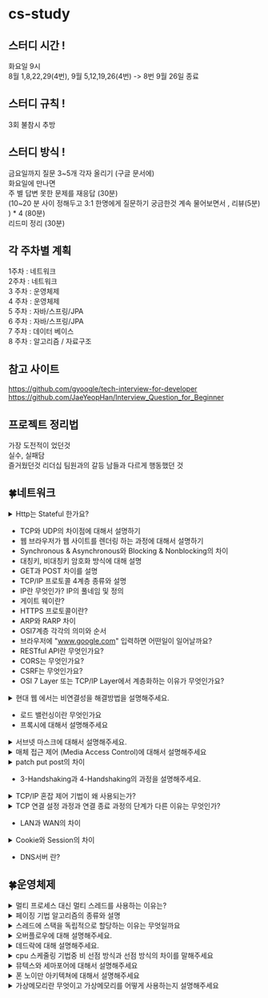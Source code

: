 # cs-study

## 스터디 시간 !

화요일 9시  
8월 1,8,22,29(4번), 9월 5,12,19,26(4번) -> 8번 9월 26일 종료

## 스터디 규칙 !

3회 불참시 추방

## 스터디 방식 !

금요일까지 질문 3~5개 각자 올리기 (구글 문서에)  
화요일에 만나면  
주 별 답변 못한 문제를 재응답 (30분)  
(10~20 분 사이 정해두고 3:1 한명에게 질문하기 궁금한것 계속 물어보면서 , 리뷰(5분) ) \* 4 (80분)  
리드미 정리 (30분)

## 각 주차별 계획

1주차 : 네트워크  
2주차 : 네트워크  
3 주차 : 운영체제  
4 주차 : 운영체제  
5 주차 : 자바/스프링/JPA  
6 주차 : 자바/스프링/JPA  
7 주차 : 데이터 베이스  
8 주차 : 알고리즘 / 자료구조

## 참고 사이트

https://github.com/gyoogle/tech-interview-for-developer  
https://github.com/JaeYeopHan/Interview_Question_for_Beginner

## 프로젝트 정리법

가장 도전적이 었던것  
실수, 실패담  
즐거웠던것
리더십
팀원과의 갈등
남들과 다르게 행동했던 것

## 🍀네트워크

<details>
<summary>Http는 Stateful 한가요?</summary>
<div markdown="1">

안녕

</div>
</details>

- TCP와 UDP의 차이점에 대해서 설명하기
- 웹 브라우저가 웹 사이트를 렌더링 하는 과정에 대해서 설명하기
- Synchronous & Asynchronous와 Blocking & Nonblocking의 차이
- 대칭키, 비대칭키 암호화 방식에 대해 설명
- GET과 POST 차이를 설명
- TCP/IP 프로토콜 4계층 종류와 설명
- IP란 무엇인가? IP의 풀네임 및 정의
- 게이트 웨이란?
- HTTPS 프로토콜이란?
- ARP와 RARP 차이
- OSI7계층 각각의 의미와 순서
- 브라우저에 "www.google.com" 입력하면 어떤일이 일어날까요?
- RESTful API란 무엇인가요?
- CORS는 무엇인가요?
- CSRF는 무엇인가요?
- OSI 7 Layer 또는 TCP/IP Layer에서 계층화하는 이유가 무엇인가요?
<details>
<summary> 현대 웹 에서는 비연결성을 해결방법을 설명해주세요.</summary>
<div markdown="1">

- 비 연결성 : HTTP 요청에 대한 응답을 제공한 후에 연결을 끊는다.
- 비 상태성 : HTTP 요청과 응답하는 동안 상태를 저장하지 않는다.

### HTTP 비지속 연결

![connectionless.png](images/img2_connectionless.png)
서버에서 응답이후에 TCP에게 연결을 끊으라고 요청하고 HTTP클라이언트가 응답메시지를 받으면 TCP 연결이 중단된다.  
(연결이 유지 되지 않는다, 즉 하나의 요청메세지와 하나의 응답메시지에 하나의 연결이다)

### HTTP 지속 연결(Persistent Connections)

![persist_connection.png](images/img1_persist_connection.png)
HTTP/1.1 부터 Keep-Alive 기능이 추가되어 하나의 TCP연결로 여러개의 요청과 응답을 처리할 수 있다.
일정시간 동안 연결을 유지해서 요청과 응답이 모두 끝날때까지 연결해준다.
keep-alive : 서버의 HTTP요청시, 요청 message 헤더 추가

</div>
</details>

- 로드 밸런싱이란 무엇인가요
- 프록시에 대해서 설명해주세요
<details>
<summary> 서브넷 마스크에 대해서 설명해주세요. </summary>
<div markdown="1">

- 서브넷(Subnet) : 전세계에는 다양한 네트워크가 존재하고 있습니다. 이 때 네트워크의 규모가 커질수록 유지보수에는 많이 노력이 필요합니다. 따라서 효율적인 관리를 위해서 네트워크를 더 작은 단위로 나누는 것을 서브넷팅이라고 합니다.

- 서브네팅(Subnetting)의 장점
  - 유지보수의 장점
  - 추가 IP 주소를 할당할 필요가 없음

</div>
</details>
<details>
<summary> 매체 접근 제어 (Media Access Control)에 대해서 설명해주세요 </summary>

<div markdown="1">

- 하드웨어의 신뢰성 있는 상호작용을 담당하며, 주로 담당하는 전송매체로는 유선, 무선, 광통신 등입니다.

- 두 노드가 동시에 신호를 전달하여, 데이터의 손실이 발생하는 충돌을 예방하기위해 충돌 방지 (Collision Avoidunce) 알고리즘을 적용합니다.

- 또한 특정 MAC 알고리즘은 충돌 이후에 데이터 재전송 기능을 포함하는 경우도 있습니다.

</div>

</details>

<details>
<summary> patch put post의 차이 </summary>
<div markdown="1">

### POST(create)

리소스의 생성을 담당한다.  
요청시마다 새로운 리소스를 할당한다.

### PUT(update)

멱등성을 보장한다 (여러번 보내도 같은 리소스를 반환한다)  
리소스의 생성과 수정을 담당한다.  
수정시 전체를 덮어쓴다.

### PATCH(update)

수정만 담당하며 리소스의 일부분만 수정할때 사용한다. (일부만 업데이트)  
PATCH는 멱등하지 않다. 하지만 멱등으로 설계할 수도 있다.

</div>
</details>

- 3-Handshaking과 4-Handshaking의 과정을 설명해주세요.

<details>
<summary>TCP/IP 혼잡 제어 기법이 왜 사용되는가?</summary>
<div markdown="1">

- 네트워크 혼잡(Network Congestion)이란 네트워크에서 데이터를 노드에게 전달할 수 있는 양보다 더 많은 양을 요청했을 때 발생하는 서비스 품질 저하(QoS)입니다.

- TCP에서는 혼잡 제어 및 회피 기법을 사용해서, 네트워크의 장애를 예방합니다. 이러한 방법으로는 AIMD, SlowStart등의 알고리즘이 존재합니다.

</div>
</details>

<details>
<summary> TCP 연결 설정 과정과 연결 종료 과정의 단계가 다른 이유는 무엇인가? </summary>
<div markdown="1">

연결 과정에서는 연결 과정 수립을 위한 최소한의 설정을 진행한다.  
종료 과정시에는 Client가 데이터 전송을 마쳤다고 하더라도 Server는 아직 보낼 데이터가 남아있을 수 있기 때문에  
일단 FIN에 대한 ACK만 보내고, 데이터를 모두 전송한 후에 자신도 FIN 메시지를 보내는 방식으로 진행되어야 하기 때문이다.

</div>
</details>

- LAN과 WAN의 차이

<details>
<summary>Cookie와 Session의 차이</summary>
<div markdown="1">

- Cookie는 서버가 브라우저에게 보내는 작은 데이터 단위로, 키-값으로 구성되어 적은 양의 데이터를 저장할 수 있습니다. 이 때 만료 기간등을 설정하여, 데이터 유지기간을 설정할 수 있습니다.
- Session은 서버 내에서 클라이언트의 상태를 저장하는 것으로, 서버 내에서 데이터를 관리하기 때문에, 보안적으로 우수하나 접속한 유저에 대한 세션을 모두 저장해야하기에 성능에 무리가 갈 수 있습니다.

</div>
</details>

- DNS서버 란?

## 🍀운영체제

<details>
<summary> 멀티 프로세스 대신 멀티 스레드를 사용하는 이유는? </summary>

<div markdown="1">

- 멀티 프로세스의 경우 Context Switch과, 프로세스 생성 및 소멸, 프로세스간 자원 공유의 어려움이 존재하기에 멀티 스레드를 사용하여 병렬 컴퓨팅 (Parallel Computing)을 구현하기도 합니다.

- 다만 멀티 프로세스의 경우 멀티 스레드에 비해 프로세스간 결합도가 낮기에 안정입니다. 이러한 이유에서 멀티 프로세스를 이용해서 병렬 컴퓨팅을 구현하기도 합니다.

</div>
</details>

<details>
<summary> 페이징 기법 알고리즘의 종류와 설명 </summary>

<div markdown="1">

- - 페이징(Paging)이란 메모리의 물리적 공간을 추상화하여 페이지(Page)라는 논리적 공간으로 관리하는 메모리 기법을 말합니다.

1. FIFO (First In First Out)
   - 메모리에 가장 오래 있던 페이지를 우선 교체하는 알고리즘 입니다.
2. OPT (Optimal Page Replacement)
   - 앞으로 사용되지 않을 가능성이 높은 페이지를 우선 교체하는 알고리즘 입니다.
3. LRU (Least Recently Used)
   - 가장 오랫동안 사용하지 않은 페이지를 우선 교체하는 알고리즘입니다.
4. LFU (Least Frequently Used)
   - 참조 횟수가 가장 적은 페이지를 우선 교체하는 알고리즘입니다.
5. MFU (Most Frequently Used)
   - 가장 참조 횟수가 많은 페이지를 교체하는 알고리즘입니다.

</div>
</details>

<details>
<summary> 스레드에 스택을 독립적으로 할당하는 이유는 무엇일까요 </summary>

<div markdown="1">

1. 스레드는 독립적인 실행 단위로써 각각의 함수 호출 및 지역 변수와 반환 주소에 대해서 저장할 필요가 있습니다. 따라서 이러한 정보들을 저장하기 위해서 스택 메모리 공간을 할당합니다.
2. 스레드가 공통된 스택 메모리 공간을 가질 경우, 다른 스레드간의 데이터가 충돌할 가능성이 존재합니다. 다른 스레드가 함수 호출 정보나 반환 주소등을 변경하는 걸 예시로 들 수 있습니다.
3. 스레드가 별도의 스택 메모리 공간을 가질 경우, 컨텍스트 스위칭 (Context Switching)이 효율적으로 이루어집니다. 현재 실행 중인 스레드를 중지해야할 경우 스택에 현재 진행 사항을 저장하고, 이후에 다시 작업을 수행하면 되기 때문입니다. 이러한 맥락으로 프레스간 컨텍스트 스위칭 보다 스레드의 컨텍스트 스위칭이 더 빠른 경향을 보입니다.

</div>
</details>

<details>
<summary>오버플로우에 대해 설명해주세요.</summary>

- 데이터의 크기가 제한된 용량(지정된 범위)를 벗어나 원치 않거나 예상치 못한 결과를 초래하는 현상이다.  
- 스택 오버플로우가 발생하는 경우 영역의 크기를 늘리거나, 함수에서 사용하는 지역변수의 크기를 줄이는 방법이 있고 아니면 지역변수를 전역 변수로 바꾸면 해결이 가능하다.  
- 스택 오버 플로우의 경우는 지역변수가 저장되는 공간이 스택의 영역이 너무 큰 지역변수를 선언하거나 무한 재귀 호출로 인해 발생할 수 있다. 
- 스택 영역이 힙영역을 침범하는 경우 스택 오버플로우, 힙 영역이 스택영역을 침범하는 경우 힙 오버플로우라 한다. 

</details>  

 <details>
<summary>데드락에 대해 설명해주세요.</summary>

데드락 이란
- 경쟁상태(raceCondition)에서 서로 lock을 가졌을 때 생길 수 있는 상태
- 모든 작업들이 자원을 얻지 못해 다음 처리를 하지 못하는 상태로 교착상태라고도 이야기한다.
- 프로세스나 스레드 들이 서로 필요한 자원을 한정적으로 서로 가지고 있는경우 발생한다.
- 이런경우 서로 상대방의 자원을 물고 기다리기 때문에 계속해서 서로를 기다리는 형태가 되어 작업을 끝낼 수 없다.

데드락 발생의 조건
- 상호 배제 : 하나의 프로세스만 임계구역을 사용할 수 있도록 다른 프로세스의 접근을 차단하는 것이다.
- 비 선점 : 다른 프로세스에 할당된 자원을 빼앗을 수 없다.
- 점유와 대기 : 하나의 자원을 점유하고 있으며 추가하기전까지 대기 해야한다
- 환형 대기: 원형으로 프로세스들이 얽혀 서로의 프로세스 자원을 요구해야한다.

데드락 해결 방법
- 예방 : 위의 4가지중 하나를 제거하는 방식으로 수행된다.
- 회피 : 교착 상태가 발생하는 경우 적절히 피해가는 방식이다. banker’s algorighm이 사용된다.
- 검출 : 현재의 운영체제에서의 검충 방식 , 시스템에 교착상태가 발생했는지 정검하여 교착상태에 있는 자원을 발견한다.
- 회복 : 교착상태를 일으킨 프로세스를 종료시키거나, 교착상태의 프로세스에 할당된 자원을 선점(preempt)하여 프로세스나 자원을 회복하는 것

</details>  

<details>
<summary>cpu 스케줄링 기법중 비 선점 방식과 선점 방식의 차이를 말해주세요</summary>

선점형 스케줄링(Preemptive Scheduling)
- 한 프로세스가 CPU를 할당받아서 실행하고 있을때 다른 프로세스가 cpu를 사용하고 있는 프로세스를 중지 시키고 cpu를 차지할 수 있는 스케줄링 기법(처리시간 예측이 어렵다)
- 우선순위가 중요하거나 빠른 응답을 요구하는 시분할 시스템에 유리하다
- 컨텍스트 스위치등이 발생하면서 오버헤드가 발생한다.
- Round Robin(RR) ,SRT(Shortest Remaining Time), 선점 우선순위, Multilevel Queue Scheduling  등의 알고리즘이 있다.     

비선점형 스케줄링(Non-preemptive / Cooperative Scheduling) 
- 이미 사용되는 cpu를 빼았지 못하고 사용이 끝날 때 까지 기다리는 스케줄링 기법(처리시간 예측이 용이하다)
- 응답시간예측이 가능하고 일괄처리 방식이 적합하다.
- 중요도가 있는 작업인 경우 사용하기에 좋지 않다.
- FCFS,SJN(Shortest Job Next) ,LJF(Longest Job First), 비 선점 우선순위, Highest Response Ratio Next (HRRN)등이 있다


</details>


<details>
<summary>뮤텍스와 세마포어에 대해서 설명해주세요</summary>

세마포어와 뮤텍스는 모두 공유 자원에 대한 동시 접근 문제를 해결하기 위해 사용되는 기술이다. (상호 배제를 달성한다)
+) 이때 공유되는 시스템 자원 부분이 임계 구역이다.

### 세마포어 (Semaphore)
- 세마포어는 공유 자원에 여러 개의 프로세스 또는 스레드가 접근할 때 동시에 접근하는 것을 막기 위해 사용하는 동기화 기술이다. 
- 여러 개의 프로세스나 스레드가 한 번에 공유 자원을 사용하지 않도록 제한할 수 있다 
- 세마포어는 "wait"와 "signal" 두 가지 기능을 가지고 있다 
  - wait(P) : 세마포어 값을 감소시킴, 이 값이 0보다 작아지면 해당 프로세스나 스레드는 대기 상태가 된다(해당 자원을 사용할 수 있을때까지 기다린다, 접근 권한을 기다린다고 표현 가능). 
  - signal(V) : 세마포어 값을 증가시킴(임계 구역에서 나오면서 해당 자원에 들어갈수 있는 자원의 수를 하나 증가시킨다,권한을 반환한다고 표현가능), 대기 중인 프로세스나 스레드 중 하나를 깨워 실행 상태로 만든다
- 장점 
  - 세마포어는 여러 개의 프로세스나 스레드가 동시에 접근 가능하여 자원의 활용도를 높일 수 있다
- 단점 
  - 세마포어가 잘못 사용될 경우, 데드락(deadlock)이 발생할 수 있으므로 신중하게 설계하여야 한다.   

### 뮤텍스 (Mutex)
- 뮤텍스는 하나의 프로세스나 스레드가 공유 자원을 사용하는 동안, 다른 프로세스나 스레드가 접근하지 못하도록 막는 동기화 기술이다.
- 뮤텍스는 적은 수의 스레드만이 자원에 접근하도록 제한할 수 있게 한다
- 뮤텍스는 "lock"과 "unlock" 두 가지 기능을 가지고 있다
  - lock : 뮤텍스를 소유한 스레드는 공유 자원을 사용할 수 있게, 다른 스레드는 대기 상태가 되게 한다
  - unlock : 뮤텍스를 소유한 스레드만이 뮤텍스를 해제할 수 있고, 해제한 후에 다른 스레드가 공유 자원을 사용할 수 있게 한다
- 장점 
  - 뮤텍스는 일반적으로 세마포어보다 간단하게 구현할 수 있다.
- 단점
  - 하나의 스레드만이 뮤텍스를 소유할 수 있다는 단점, 하지만 이를 통해서 데드락을 방지할 수 있다.

추가 설명
- 상호 배제 (Mutual Exclusion) :
  - 상호 배제는 여러 스레드 또는 프로세스가 동시에 공유 자원에 접근하는 것을 막는 개념이다.
  - 이것이 세마포어와 뮤텍스가 사용되는 주요 목적 중 하나이다. 
  - 상호 배제를 통해 경쟁 조건 (Race Condition)을 방지하고 데이터의 일관성을 보장할 수 있다.

### 정리:
- 세마포어 : 현재 공유자원에 접근할 수 있는 스레드,프로세스의 수에 제한을 두어 상호배제를 달성하는 기법
- 뮤텍스 : 한 스레드, 프로세스에 의해 소유될 수 있는 키(key)를 기반으로 하여 상호배제를 달성하는 기법

즉 만약 세마포어의 값이 1개로 제한된다면 뮤텍스와 유사하다. 

</details>

<details>
<summary>폰 노이만 아키텍쳐에 대해서 설명해주세요 </summary>

- 내장형 프로그램 방식의 컴퓨터로 메모리에 프로그램을 저장하고 실행하는 아키텍쳐이다. 
- 명령어 집합인 프로그램을 순차적으로 실행하며 흐름을 제어하고 실행하는 방식 이다.
- 현대 컴퓨터의 구성에 대해 설명하는 아키텍쳐로 외부로부터 입력을 받아 내부의 처리장치를 통해 데이터를 가공하여 결과를 외부로 출력하는 과정을 나타낸다.
- 내부 처리 장치는 중앙 처리장치, 메모리가 존재한다.
  - 중앙 처리 장치(CPU)는 산술 논리 연산 유닛(ALU), 제어 유닛(Control Unit) 등으로 구성되며 데이터의 처리 및 내부 장치를 제어하는 역할을 한다.
  - 메모리 : 연산 결과 및 프로그램 코드를 저장하는 장치로 사용된다. 

</details>

<details>
<summary>가상메모리란 무엇이고 가상메모리를 어떻게 사용하는지 설명해주세요 </summary>


</details>


